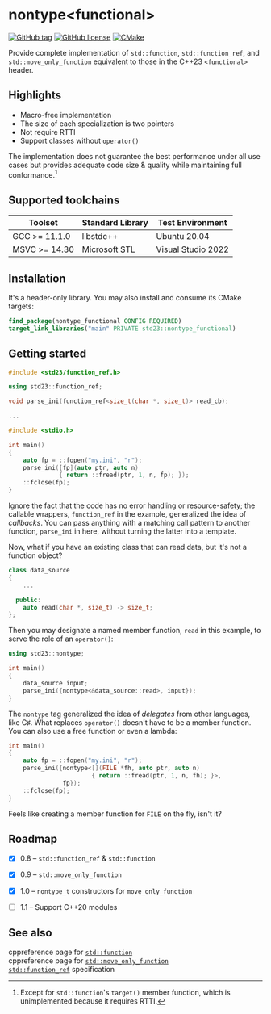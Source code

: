 # nontype\<functional\>

[![GitHub tag](https://img.shields.io/github/v/tag/zhihaoy/nontype_functional?sort=semver)](https://github.com/zhihaoy/nontype_functional/tags)
[![GitHub license](https://img.shields.io/github/license/zhihaoy/nontype_functional)](https://github.com/zhihaoy/nontype_functional/blob/main/LICENSE)
[![CMake](https://github.com/zhihaoy/nontype_functional/actions/workflows/cmake.yml/badge.svg)](https://github.com/zhihaoy/nontype_functional/actions/workflows/cmake.yml)


Provide complete implementation of `std::function`, `std::function_ref`, and `std::move_only_function` equivalent to those in the C++23 `<functional>` header.

## Highlights

- Macro-free implementation
- The size of each specialization is two pointers
- Not require RTTI
- Support classes without `operator()`

The implementation does not guarantee the best performance under all use cases but provides adequate code size & quality while maintaining full conformance.[^1]


## Supported toolchains

| Toolset              | Standard Library | Test Environment   |
| -------------------- | ---------------- | ------------------ |
| GCC >= 11.1.0        | libstdc++        | Ubuntu 20.04       |
| MSVC >= 14.30        | Microsoft STL    | Visual Studio 2022 |


## Installation

It's a header-only library. You may also install and consume its CMake targets:

```cmake
find_package(nontype_functional CONFIG REQUIRED)
target_link_libraries("main" PRIVATE std23::nontype_functional)
```


## Getting started

```cpp
#include <std23/function_ref.h>

using std23::function_ref;

void parse_ini(function_ref<size_t(char *, size_t)> read_cb);

...

#include <stdio.h>

int main()
{
    auto fp = ::fopen("my.ini", "r");
    parse_ini([fp](auto ptr, auto n)
              { return ::fread(ptr, 1, n, fp); });
    ::fclose(fp);
}
```

Ignore the fact that the code has no error handling or resource-safety; the callable wrappers, `function_ref` in the example, generalized the idea of *callbacks*. You can pass anything with a matching call pattern to another function, `parse_ini` in here, without turning the latter into a template.

Now, what if you have an existing class that can read data, but it's not a function object?

```cpp
class data_source
{
    ...

  public:
    auto read(char *, size_t) -> size_t;
};
```

Then you may designate a named member function, `read` in this example, to serve the role of an `operator()`:

```cpp
using std23::nontype;

int main()
{
    data_source input;
    parse_ini({nontype<&data_source::read>, input});
}
```

The `nontype` tag generalized the idea of *delegates* from other languages, like C&sharp;. What replaces `operator()` doesn't have to be a member function. You can also use a free function or even a lambda:

```cpp
int main()
{
    auto fp = ::fopen("my.ini", "r");
    parse_ini({nontype<[](FILE *fh, auto ptr, auto n)
                       { return ::fread(ptr, 1, n, fh); }>,
               fp});
    ::fclose(fp);
}
```

Feels like creating a member function for `FILE` on the fly, isn't it?


## Roadmap

- [x] 0.8 – `std::function_ref` & `std::function`
- [x] 0.9 – `std::move_only_function`
- [x] 1.0 – `nontype_t` constructors for `move_only_function`
- [ ] 1.1 – Support C++20 modules


## See also

cppreference page for [`std::function`](https://en.cppreference.com/w/cpp/utility/functional/function)
<br/>
cppreference page for [`std::move_only_function`](https://en.cppreference.com/w/cpp/utility/functional/move_only_function)
<br/>
[`std::function_ref`](https://www.open-std.org/jtc1/sc22/wg21/docs/papers/2022/p0792r10.html#Wording) specification


[^1]: Except for `std::function`'s `target()` member function, which is unimplemented because it requires RTTI.